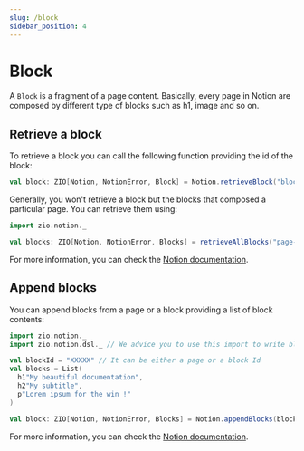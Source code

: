 ```yaml
---
slug: /block
sidebar_position: 4
---
```


# Block

A `Block` is a fragment of a page content. Basically, every page in Notion are composed by different type of blocks such
as h1, image and so on.

## Retrieve a block

To retrieve a block you can call the following function providing the id of the block:

```scala
val block: ZIO[Notion, NotionError, Block] = Notion.retrieveBlock("block-id")
```

Generally, you won't retrieve a block but the blocks that composed a particular page. You can retrieve them using:

```scala
import zio.notion._

val blocks: ZIO[Notion, NotionError, Blocks] = retrieveAllBlocks("page-id")
```

For more information, you can check the 
[Notion documentation](https://developers.notion.com/reference/retrieve-a-block).

## Append blocks

You can append blocks from a page or a block providing a list of block contents:

```scala
import zio.notion._
import zio.notion.dsl._ // We advice you to use this import to write block contents

val blockId = "XXXXX" // It can be either a page or a block Id
val blocks = List(
  h1"My beautiful documentation",
  h2"My subtitle",
  p"Lorem ipsum for the win !"
)

val block: ZIO[Notion, NotionError, Blocks] = Notion.appendBlocks(blockId, blocks)
```

For more information, you can check the 
[Notion documentation](https://developers.notion.com/reference/patch-block-children).
